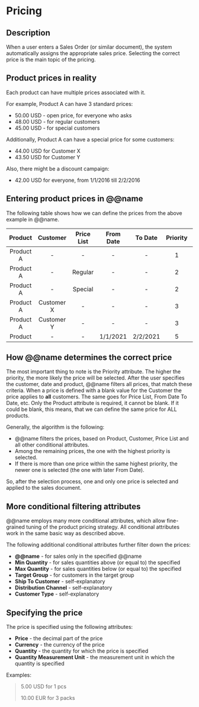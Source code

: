 # Pricing

## Description

When a user enters a Sales Order (or similar document), the system automatically assigns the appropriate sales price. Selecting the correct price is the main topic of the pricing.

## Product prices in reality

Each product can have multiple prices associated with it.

For example, Product A can have 3 standard prices:

- 50.00 USD - open price, for everyone who asks
- 48.00 USD - for regular customers
- 45.00 USD - for special customers

Additionally, Product A can have a special price for some customers:

- 44.00 USD for Customer X
- 43.50 USD for Customer Y

Also, there might be a discount campaign:

- 42.00 USD for everyone, from 1/1/2016 till 2/2/2016

## Entering product prices in @@name

The following table shows how we can define the prices from the above example in @@name.

|Product|Customer|Price List|From Date|To Date|Priority|Price
|:----:|:----:|:-----:|:----:|:----:|:----:|:----:
|Product A|-|-|-|-|1|50.00           	
|Product A|-|Regular|-|-|2|48.00
|Product A|-|Special|-|-|2|45.00
|Product A|Customer X|-|-|-|3|44.00
|Product A|Customer Y|-|-|-|3|43.50
|Product |-|-|1/1/2021|2/2/2021|5|42.00

## How @@name determines the correct price

The most important thing to note is the Priority attribute. The higher the priority, the more likely the price will be selected. After the user specifies the customer, date and product, @@name filters all prices, that match these criteria. When a price is defined with a blank value for the Customer the price applies to **all** customers. The same goes for Price List, From Date To Date, etc. Only the Product attribute is required, it cannot be blank. If it could be blank, this means, that we can define the same price for ALL products.

Generally, the algorithm is the following:

- @@name filters the prices, based on Product, Customer, Price List and all other conditional attributes.
- Among the remaining prices, the one with the highest priority is selected.
- If there is more than one price within the same highest priority, the newer one is selected (the one with later From Date).

So, after the selection process, one and only one price is selected and applied to the sales document.
 
## More conditional filtering attributes

@@name employs many more conditional attributes, which allow fine-grained tuning of the product pricing strategy. All conditional attributes work in the same basic way as described above.

The following additional conditional attributes further filter down the prices:

- **@@name** - for sales only in the specified @@name
- **Min Quantity** - for sales quantities above (or equal to) the specified
- **Max Quantity** - for sales quantities below (or equal to) the specified
- **Target Group** - for customers in the target group
- **Ship To Customer** - self-explanatory
- **Distribution Channel** - self-explanatory
- **Customer Type** - self-explanatory

## Specifying the price

The price is specified using the following attributes:

- **Price** - the decimal part of the price
- **Currency** - the currency of the price
- **Quantity** - the quantity for which the price is specified
- **Quantity Measurement Unit** - the measurement unit in which the quantity is specified

Examples:

> 5.00 USD for 1 pcs
> 
> 10.00 EUR for 3 packs

